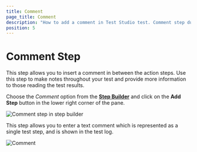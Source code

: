 ```yaml
---
title: Comment
page_title: Comment
description: "How to add a comment in Test Studio test. Comment step during a test run/execution in Test Studio"
position: 5
---
```

# Comment Step

This step allows you to insert a comment in between the action steps. Use this step to make notes throughout your test and provide more information to those reading the test results.

Choose the _Comment_ option from the <a href="/features/custom-steps/overview" target="_blank">__Step Builder__</a> and click on the __Add Step__ button in the lower right corner of the pane.

![Comment step in step builder](/img/features/custom-steps/comment/fig2.png)

This step allows you to enter a text comment which is represented as a single test step, and is shown in the test log.

![Comment](/img/features/custom-steps/comment/fig1.png)